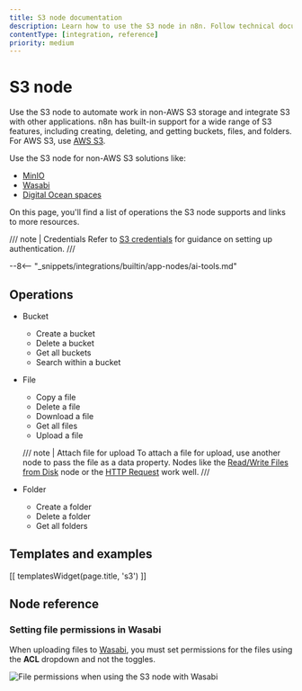 ```yaml
---
title: S3 node documentation
description: Learn how to use the S3 node in n8n. Follow technical documentation to integrate S3 node into your workflows.
contentType: [integration, reference]
priority: medium
---
```


# S3 node

Use the S3 node to automate work in non-AWS S3 storage and integrate S3 with other applications. n8n has built-in support for a wide range of S3 features, including creating, deleting, and getting buckets, files, and folders. For AWS S3, use [AWS S3](/integrations/builtin/app-nodes/n8n-nodes-base.awss3.md).

Use the S3 node for non-AWS S3 solutions like:

* [MinIO](https://min.io/)
* [Wasabi](https://wasabi.com/)
* [Digital Ocean spaces](https://www.digitalocean.com/products/spaces)

On this page, you'll find a list of operations the S3 node supports and links to more resources.

/// note | Credentials
Refer to [S3 credentials](/integrations/builtin/credentials/s3.md) for guidance on setting up authentication.
///

--8<-- "_snippets/integrations/builtin/app-nodes/ai-tools.md"

## Operations

* Bucket
    * Create a bucket
    * Delete a bucket
    * Get all buckets
    * Search within a bucket
* File
    * Copy a file
    * Delete a file
    * Download a file
    * Get all files
    * Upload a file

    /// note | Attach file for upload
    To attach a file for upload, use another node to pass the file as a data property. Nodes like the [Read/Write Files from Disk](/integrations/builtin/core-nodes/n8n-nodes-base.readwritefile.md) node or the [HTTP Request](/integrations/builtin/core-nodes/n8n-nodes-base.httprequest/index.md) work well.
    ///

* Folder
    * Create a folder
    * Delete a folder
    * Get all folders

## Templates and examples

<!-- see https://www.notion.so/n8n/Pull-in-templates-for-the-integrations-pages-37c716837b804d30a33b47475f6e3780 -->
[[ templatesWidget(page.title, 's3') ]]

## Node reference

### Setting file permissions in Wasabi

When uploading files to [Wasabi](https://wasabi.com/), you must set permissions for the files using the **ACL** dropdown and not the toggles.

![File permissions when using the S3 node with Wasabi](/_images/integrations/builtin/app-nodes/s3/acl_dropdown.png)
